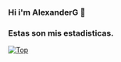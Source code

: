 ### Hi i'm AlexanderG 🥇


### Estas son mis estadisticas.
[![Top](https://github-readme-stats.vercel.app/api/top-langs/?username=AlexanderPythonista&exclude_repo=eslint-config&theme=dracula)](https://github.com/anuraghazra/github-readme-stats)

<!--
**AlexanderG-Developers/AlexanderG-Developers** is a ✨ _special_ ✨ repository because its `README.md` (this file) appears on your GitHub profile.

Here are some ideas to get you started:

- 🔭 I’m currently working on ...
- 🌱 I’m currently learning ...
- 👯 I’m looking to collaborate on ...
- 🤔 I’m looking for help with ...
- 💬 Ask me about ...
- 📫 How to reach me: ...
- 😄 Pronouns: ...
- ⚡ Fun fact: ...
-->
